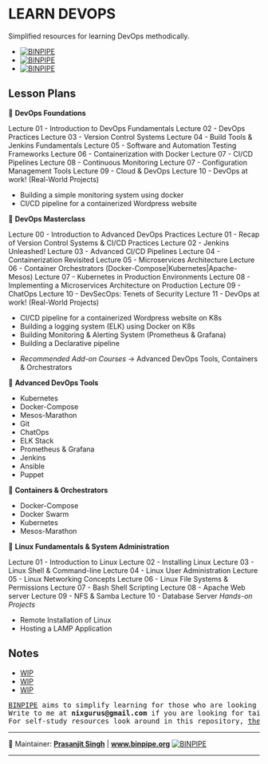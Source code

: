 LEARN DEVOPS
============

Simplified resources for learning DevOps methodically.

- [![BINPIPE](https://img.shields.io/badge/Learning--Videos-red)](https://www.youtube.com/channel/UCPTgt4Wo0MAnuzNEEZlk90A)
-	[![BINPIPE](https://img.shields.io/badge/Learning--Notes-green)](#Notes)
- [![BINPIPE](https://img.shields.io/badge/Live--Classroom-blue)](https://forms.gle/tDJxDyj2nJyfsgsk7)

Lesson Plans
------------

&#x1F4D7; **DevOps Foundations**

Lecture 01 - Introduction to DevOps Fundamentals
Lecture 02 - DevOps Practices
Lecture 03 - Version Control Systems
Lecture 04 - Build Tools & Jenkins Fundamentals
Lecture 05 - Software and Automation Testing Frameworks
Lecture 06 - Containerization with Docker
Lecture 07 - CI/CD Pipelines
Lecture 08 - Continuous Monitoring
Lecture 07 - Configuration Management Tools
Lecture 09 - Cloud & DevOps
Lecture 10 - DevOps at work! (Real-World Projects)
- Building a simple monitoring system using docker
- CI/CD pipeline for a containerized Wordpress website


&#x1F4D8; **DevOps Masterclass**

Lecture 00 - Introduction to Advanced DevOps Practices
Lecture 01 - Recap of Version Control Systems & CI/CD Practices
Lecture 02 - Jenkins Unleashed!
Lecture 03 - Advanced CI/CD Pipelines
Lecture 04 - Containerization Revisited
Lecture 05 - Microservices Architecture
Lecture 06 - Container Orchestrators (Docker-Compose|Kubernetes|Apache-Mesos)
Lecture 07 - Kubernetes in Production Environments
Lecture 08 - Implementing a Microservices Architecture on Production
Lecture 09 - ChatOps
Lecture 10 - DevSecOps: Tenets of Security
Lecture 11 - DevOps at work! (Real-World Projects)
- CI/CD pipeline for a containerized Wordpress website on K8s
- Building a logging system (ELK) using Docker on K8s
- Building Monitoring & Alerting System (Prometheus & Grafana)
- Building a Declarative pipeline

+ *Recommended Add-on Courses* -> Advanced DevOps Tools, Containers & Orchestrators

&#x1F4D9; **Advanced DevOps Tools**
* Kubernetes
* Docker-Compose
* Mesos-Marathon
* Git
* ChatOps
* ELK Stack
* Prometheus & Grafana
* Jenkins
* Ansible
* Puppet

&#x1F4D7; **Containers & Orchestrators**
* Docker-Compose
* Docker Swarm
* Kubernetes
* Mesos-Marathon

&#x1F4D9; **Linux Fundamentals & System Administration**

Lecture 01 - Introduction to Linux
Lecture 02 - Installing Linux
Lecture 03 - Linux Shell & Command-line
Lecture 04 - Linux User Administration
Lecture 05 - Linux Networking Concepts
Lecture 06 - Linux File Systems & Permissions
Lecture 07 - Bash Shell Scripting
Lecture 08 - Apache Web server
Lecture 09 - NFS & Samba
Lecture 10 - Database Server
*Hands-on Projects* 
- Remote Installation of Linux
- Hosting a LAMP Application

Notes
------------

* [WIP](#culture)
* [WIP](#process)
* [WIP](https://binpipe.org)

<pre>
<a href="https://binpipe.org">BINPIPE</a> aims to simplify learning for those who are looking to make a foothold in the industry. 
Write to me at <b>nixgurus@gmail.com</b> if you are looking for tailor-made training sessions. 
For self-study resources look around in this repository, <a href="https://binpipe.org">the Binpipe Blog</a> and our <a href="https://www.youtube.com/channel/UCPTgt4Wo0MAnuzNEEZlk90A">Youtube Channel</a>.
</pre>

___
:ledger: Maintainer: **[Prasanjit Singh](https://www.linkedin.com/in/prasanjit-singh)** | **www.binpipe.org** [![BINPIPE](https://img.shields.io/badge/YouTube-red.svg)](https://www.youtube.com/channel/UCPTgt4Wo0MAnuzNEEZlk90A)
___
